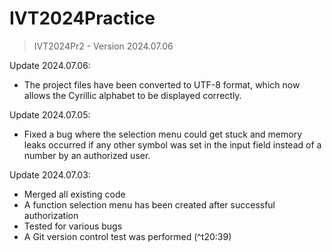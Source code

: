 # IVT2024Practice
> IVT2024Pr2 - Version 2024.07.06

Update 2024.07.06:
- The project files have been converted to UTF-8 format, which now allows the Cyrillic alphabet to be displayed correctly.

Update 2024.07.05:
- Fixed a bug where the selection menu could get stuck and memory leaks occurred 
if any other symbol was set in the input field instead of a number by an authorized user.

Update 2024.07.03:
- Merged all existing code
- A function selection menu has been created after successful authorization
- Tested for various bugs
- A Git version control test was performed (^t20:39)
